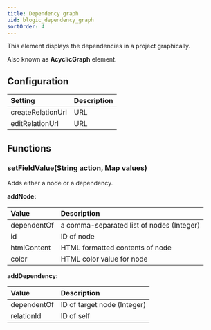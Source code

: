 ```yaml
---
title: Dependency graph
uid: blogic_dependency_graph
sortOrder: 4
---
```


This element displays the dependencies in a project graphically.

Also known as **AcyclicGraph** element.

## Configuration

| Setting           | Description |
|:------------------|:------------|
| createRelationUrl | URL         |
| editRelationUrl   | URL         |

## Functions

### setFieldValue(String action, Map values)

Adds either a node or a dependency.

**addNode:**

| Value       | Description                               |
|:------------|:------------------------------------------|
| dependentOf | a comma-separated list of nodes (Integer) |
| id          | ID of node                                |
| htmlContent | HTML formatted contents of node           |
| color       | HTML color value for node                 |

**addDependency:**

| Value       | Description                 |
|:------------|:----------------------------|
| dependentOf | ID of target node (Integer) |
| relationId  | ID of self                  |
